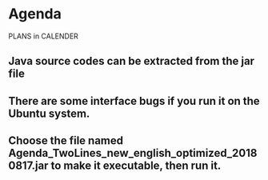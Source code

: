 # Agenda
PLANS in CALENDER

## Java source codes can be extracted from the jar file

## There are some interface bugs if you run it on the Ubuntu system.

## Choose the file named Agenda_TwoLines_new_english_optimized_20180817.jar to make it executable, then run it.
